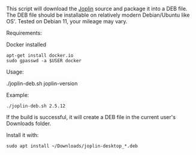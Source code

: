 This script will download the [Joplin](https://joplinapp.org/desktop) source and package it into a DEB file.
The DEB file should be installable on relatively modern Debian/Ubuntu like OS'.
Tested on Debian 11, your mileage may vary.

Requirements:

Docker installed
```
apt-get install docker.io
sudo gpasswd -a $USER docker
```
Usage:

./joplin-deb.sh joplin-version

Example:
```
./joplin-deb.sh 2.5.12
```
If the build is successful, it will create a DEB file in the current user's Downloads folder. 

Install it with:
```
sudo apt install ~/Downloads/joplin-desktop_*.deb
```

